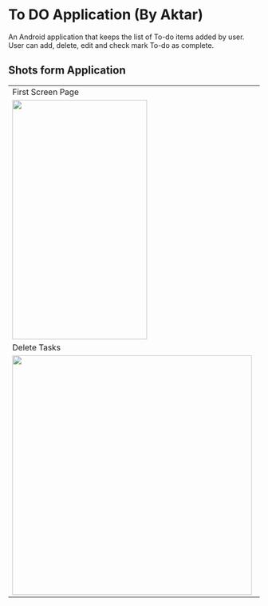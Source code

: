 # To DO Application (By Aktar)
An Android application that keeps the list of To-do items added by user. User can add, delete, edit and check mark To-do as complete.
## Shots form Application




<table>
  <tr>
    <td>First Screen Page</td>
     <td>Add New Task</td>
     <td>Task Added</td>
  </tr>
  <tr>
    <td><img src="https://github.com/user-attachments/assets/488b1892-dc84-4171-9d66-347a1435a38c" width=270 height=480></td>
    <td><img src="https://github.com/user-attachments/assets/721ce177-e0ba-4699-bc42-89afa06d8086" width=270 height=480></td>
    <td><img src="https://github.com/user-attachments/assets/53df19c8-01fb-485a-b1d1-5a20fe393c64" width=270 height=480></td>
  </tr>
 <tr>
    <td>
      Delete Tasks
    </td>
    <td>
      Edit Tasks
    </td>
   <td>
     Final 
   </td>
  </tr>
  <tr>
    <td>
      <img src="https://github.com/user-attachments/assets/38d4ec25-1128-4a27-82e1-1f9806db4eb4" idth=270 height=480>
    </td>
    <td>
       <img src="https://github.com/user-attachments/assets/3fc6698c-6023-4fd8-b046-be10991edd49" idth=270 height=480>
    </td>
    <td>
      <img src="https://github.com/user-attachments/assets/aa0ecd5f-2fc7-4b5f-ad9f-69d87024f606" idth=270 height=480>
    </td>
  </tr>
 </table>

